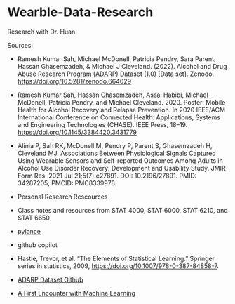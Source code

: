 # Wearble-Data-Research
Research with Dr. Huan

Sources:

+ Ramesh Kumar Sah, Michael McDonell, Patricia Pendry, Sara Parent, Hassan Ghasemzadeh, & Michael J Cleveland. (2022). Alcohol and Drug Abuse Research Program (ADARP) Dataset (1.0) [Data set]. Zenodo. https://doi.org/10.5281/zenodo.664029

+ Ramesh Kumar Sah, Hassan Ghasemzadeh, Assal Habibi, Michael McDonell, Patricia Pendry, and Michael Cleveland. 2020. Poster: Mobile Health for Alcohol Recovery and Relapse Prevention. In 2020 IEEE/ACM International Conference on Connected Health: Applications, Systems and Engineering Technologies (CHASE). IEEE Press, 18–19. https://doi.org/10.1145/3384420.3431779

+ Alinia P, Sah RK, McDonell M, Pendry P, Parent S, Ghasemzadeh H, Cleveland MJ. Associations Between Physiological Signals Captured Using Wearable Sensors and Self-reported Outcomes Among Adults in Alcohol Use Disorder Recovery: Development and Usability Study. JMIR Form Res. 2021 Jul 21;5(7):e27891. DOI: 10.2196/27891. PMID: 34287205; PMCID: PMC8339978.

+ Personal Research Rescources
 + Class notes and resources from STAT 4000, STAT 6000, STAT 6210, and STAT 6650
 + [pylance](https://github.com/microsoft/pylance-release/tree/main)
 + github copilot
 + Hastie, Trevor, et al. “The Elements of Statistical Learning.” Springer series in statistics, 2009, https://doi.org/10.1007/978-0-387-84858-7.
 + [ADARP Dataset Github](https://github.com/rameshKrSah/ADARP_Dataset)
 + [A First Encounter with Machine Learning](https://github.com/tpn/pdfs/blob/master/A%20First%20Encounter%20with%20Machine%20Learning%20-%202011%20(IntroMLBook).pdf)
